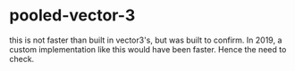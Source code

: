 # pooled-vector-3

this is not faster than built in vector3's, but was built to confirm. In 2019, a custom implementation like this would have been faster. Hence the need to check. 
